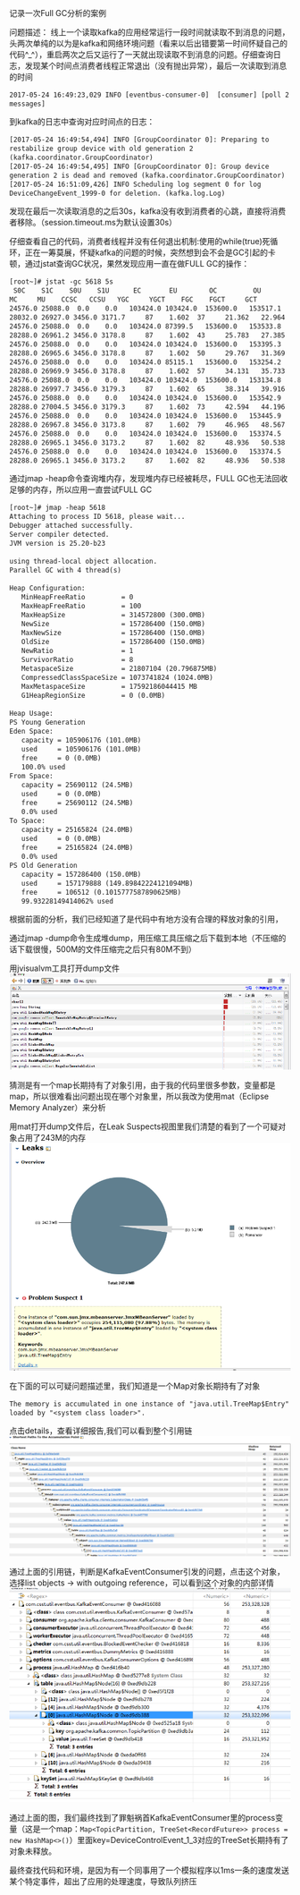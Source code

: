 记录一次Full GC分析的案例

问题描述：
线上一个读取kafka的应用经常运行一段时间就读取不到消息的问题，头两次单纯的以为是kafka和网络环境问题（看来以后出错要第一时间怀疑自己的代码^_^），重启两次之后又运行了一天就出现读取不到消息的问题。仔细查询日志，发现某个时间点消费者线程正常退出（没有抛出异常），最后一次读取到消息的时间

	2017-05-24 16:49:23,029 INFO [eventbus-consumer-0]  [consumer] [poll 2 messages]

到kafka的日志中查询对应时间点的日志：

	[2017-05-24 16:49:54,494] INFO [GroupCoordinator 0]: Preparing to restabilize group device with old generation 2 (kafka.coordinator.GroupCoordinator)
	[2017-05-24 16:49:54,495] INFO [GroupCoordinator 0]: Group device generation 2 is dead and removed (kafka.coordinator.GroupCoordinator)
	[2017-05-24 16:51:09,426] INFO Scheduling log segment 0 for log DeviceChangeEvent_1999-0 for deletion. (kafka.log.Log)

发现在最后一次读取消息的之后30s，kafka没有收到消费者的心跳，直接将消费者移除。（session.timeout.ms为默认设置30s）

仔细查看自己的代码，消费者线程并没有任何退出机制:使用的while(true)死循环，正在一筹莫展，怀疑kafka的问题的时候，突然想到会不会是GC引起的卡顿，通过jstat查询GC状况，果然发现应用一直在做FULL GC的操作：

	[root~]# jstat -gc 5618 5s
	 S0C    S1C    S0U    S1U      EC       EU        OC         OU       MC     MU    CCSC   CCSU   YGC     YGCT    FGC    FGCT     GCT   
	24576.0 25088.0  0.0    0.0   103424.0 103424.0  153600.0   153517.1  28032.0 26927.0 3456.0 3171.7     87    1.602  37     21.362   22.964
	24576.0 25088.0  0.0    0.0   103424.0 87399.5   153600.0   153533.8  28288.0 26961.2 3456.0 3178.8     87    1.602  43     25.783   27.385
	24576.0 25088.0  0.0    0.0   103424.0 103424.0  153600.0   153395.3  28288.0 26965.6 3456.0 3178.8     87    1.602  50     29.767   31.369
	24576.0 25088.0  0.0    0.0   103424.0 85115.1   153600.0   153254.2  28288.0 26969.9 3456.0 3178.8     87    1.602  57     34.131   35.733
	24576.0 25088.0  0.0    0.0   103424.0 103424.0  153600.0   153134.8  28288.0 26997.7 3456.0 3179.3     87    1.602  65     38.314   39.916
	24576.0 25088.0  0.0    0.0   103424.0 103424.0  153600.0   153542.9  28288.0 27004.5 3456.0 3179.3     87    1.602  73     42.594   44.196
	24576.0 25088.0  0.0    0.0   103424.0 103424.0  153600.0   153445.9  28288.0 26967.8 3456.0 3173.8     87    1.602  79     46.965   48.567
	24576.0 25088.0  0.0    0.0   103424.0 103424.0  153600.0   153374.5  28288.0 26965.1 3456.0 3173.2     87    1.602  82     48.936   50.538
	24576.0 25088.0  0.0    0.0   103424.0 103424.0  153600.0   153374.5  28288.0 26965.1 3456.0 3173.2     87    1.602  82     48.936   50.538

通过jmap -heap命令查询堆内存，发现堆内存已经被耗尽，FULL GC也无法回收足够的内存，所以应用一直尝试FULL GC

	[root~]# jmap -heap 5618
	Attaching to process ID 5618, please wait...
	Debugger attached successfully.
	Server compiler detected.
	JVM version is 25.20-b23
	
	using thread-local object allocation.
	Parallel GC with 4 thread(s)
	
	Heap Configuration:
	   MinHeapFreeRatio         = 0
	   MaxHeapFreeRatio         = 100
	   MaxHeapSize              = 314572800 (300.0MB)
	   NewSize                  = 157286400 (150.0MB)
	   MaxNewSize               = 157286400 (150.0MB)
	   OldSize                  = 157286400 (150.0MB)
	   NewRatio                 = 1
	   SurvivorRatio            = 8
	   MetaspaceSize            = 21807104 (20.796875MB)
	   CompressedClassSpaceSize = 1073741824 (1024.0MB)
	   MaxMetaspaceSize         = 17592186044415 MB
	   G1HeapRegionSize         = 0 (0.0MB)
	
	Heap Usage:
	PS Young Generation
	Eden Space:
	   capacity = 105906176 (101.0MB)
	   used     = 105906176 (101.0MB)
	   free     = 0 (0.0MB)
	   100.0% used
	From Space:
	   capacity = 25690112 (24.5MB)
	   used     = 0 (0.0MB)
	   free     = 25690112 (24.5MB)
	   0.0% used
	To Space:
	   capacity = 25165824 (24.0MB)
	   used     = 0 (0.0MB)
	   free     = 25165824 (24.0MB)
	   0.0% used
	PS Old Generation
	   capacity = 157286400 (150.0MB)
	   used     = 157179888 (149.89842224121094MB)
	   free     = 106512 (0.1015777587890625MB)
	   99.93228149414062% used

根据前面的分析，我们已经知道了是代码中有地方没有合理的释放对象的引用，

通过jmap -dump命令生成堆dump，用压缩工具压缩之后下载到本地（不压缩的话下载很慢，500M的文件压缩完之后只有80M不到）

用jvisualvm工具打开dump文件
![](full_gc1.png)

猜测是有一个map长期持有了对象引用，由于我的代码里很多参数，变量都是map，所以很难看出问题出现在哪个对象里，所以我改为使用mat（Eclipse Memory Analyzer）来分析

用mat打开dump文件后，在Leak Suspects视图里我们清楚的看到了一个可疑对象占用了243M的内存
![](full_gc2.png)

在下面的可以可疑问题描述里，我们知道是一个Map对象长期持有了对象

	The memory is accumulated in one instance of "java.util.TreeMap$Entry" loaded by "<system class loader>".

点击details，查看详细报告,我们可以看到整个引用链
![](full_gc3.png)

通过上面的引用链，判断是KafkaEventConsumer引发的问题，点击这个对象，选择list objects -> with outgoing reference，可以看到这个对象的内部详情
![](full_gc4.png)

通过上面的图，我们最终找到了罪魁祸首KafkaEventConsumer里的process变量（这是一个map：`Map<TopicPartition, TreeSet<RecordFuture>> process = new HashMap<>()`）里面key=DeviceControlEvent_1_3对应的TreeSet长期持有了对象未释放。


最终查找代码和环境，是因为有一个同事用了一个模拟程序以1ms一条的速度发送某个特定事件，超出了应用的处理速度，导致队列挤压
